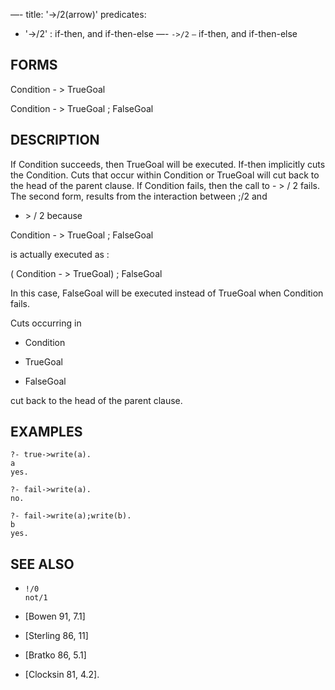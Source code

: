 —-
title: '->/2(arrow)'
predicates:
 - '->/2' : if-then, and if-then-else
—-
`->/2` `—` if-then, and if-then-else


## FORMS

Condition - &gt; TrueGoal

Condition - &gt; TrueGoal ; FalseGoal


## DESCRIPTION


If Condition succeeds, then TrueGoal will be executed. If-then implicitly cuts the Condition. Cuts that occur within Condition or TrueGoal will cut back to the head of the parent clause. If Condition fails, then the call to - &gt; / 2 fails. The second form, results from the interaction between ;/2 and
- &gt; / 2 because

Condition - &gt; TrueGoal ; FalseGoal

is actually executed as :

( Condition - &gt; TrueGoal) ; FalseGoal

In this case, FalseGoal will be executed instead of TrueGoal when Condition fails.

Cuts occurring in

- Condition

- TrueGoal

- FalseGoal

cut back to the head of the parent clause.


## EXAMPLES

```
?- true->write(a).
a
yes.
```

```
?- fail->write(a).
no.
```

```
?- fail->write(a);write(b).
b
yes.
```


## SEE ALSO

- `!/0`  
`not/1`

- [Bowen 91, 7.1]
- [Sterling 86, 11]
- [Bratko 86, 5.1]
- [Clocksin 81, 4.2]. 
